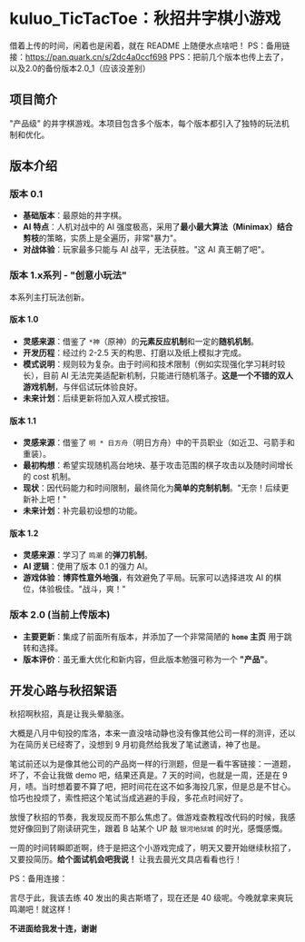 # kuluo_TicTacToe：秋招井字棋小游戏

借着上传的时间，闲着也是闲着，就在 README 上随便水点啥吧！
PS：备用链接：https://pan.quark.cn/s/2dc4a0ccf698
PPS：把前几个版本也传上去了，以及2.0的备份版本2.0_1（应该没差别）

## 项目简介

"产品级" 的井字棋游戏。本项目包含多个版本，每个版本都引入了独特的玩法机制和优化。

## 版本介绍

### 版本 0.1
*   **基础版本**：最原始的井字棋。
*   **AI 特点**：人机对战中的 AI 强度极高，采用了**最小最大算法（Minimax）结合剪枝**的策略，实质上是全遍历，非常"暴力"。
*   **对战体验**：玩家最多只能与 AI 战平，无法获胜。"这 AI 真王朝了吧"。

### 版本 1.x系列 - "创意小玩法"
本系列主打玩法创新。

#### 版本 1.0
*   **灵感来源**：借鉴了 `*神`（原神）的**元素反应机制**和一定的**随机机制**。
*   **开发历程**：经过约 2-2.5 天的构思、打磨以及纸上模拟才完成。
*   **模式说明**：规则较为复杂。由于时间和技术限制（例如实现强化学习耗时较长），目前 AI 无法完美适配新机制，只能进行随机落子。**这是一个不错的双人游戏机制**，与伴侣试玩体验良好。
*   **未来计划**：后续更新将加入双人模式按钮。

#### 版本 1.1
*   **灵感来源**：借鉴了 `明 * 日方舟`（明日方舟）中的干员职业（如近卫、弓箭手和重装）。
*   **最初构想**：希望实现随机高台地块、基于攻击范围的棋子攻击以及随时间增长的 cost 机制。
*   **现状**：因代码能力和时间限制，最终简化为**简单的克制机制**。"无奈！后续更新补上吧！"
*   **未来计划**：补完最初设想的功能。

#### 版本 1.2
*   **灵感来源**：学习了 `鸣潮` 的**弹刀机制**。
*   **AI 逻辑**：使用了版本 0.1 的强力 AI。
*   **游戏体验**：**博弈性意外地强**，有效避免了平局。玩家可以选择进攻 AI 的棋位，体验极佳。"战斗，爽！"

### 版本 2.0 (当前上传版本)
*   **主要更新**：集成了前面所有版本，并添加了一个非常简陋的 **`home` 主页** 用于跳转和选择。
*   **版本评价**：虽无重大优化和新内容，但此版本勉强可称为一个 **"产品"**。

## 开发心路与秋招絮语

秋招啊秋招，真是让我头晕脑涨。

大概是八月中旬投的库洛，本来一直没啥动静也没有像其他公司一样的测评，还以为在简历关已经寄了，没想到 9 月初竟然给我发了笔试邀请，神了也是。

笔试前还以为是像其他公司的产品岗一样的行测题，但是一看牛客链接：一道题，坏了，不会让我做 demo 吧，结果还真是。7 天的时间，也就是一周，还是在 9 月，啧。当时想着要不算了吧，把时间花在这不如多海投几家，但是总是不甘心。恰巧也投烦了，索性把这个笔试当成逃避的手段，多花点时间好了。

放慢了秋招的节奏，我发现反而不那么焦虑了。做游戏查教程改代码的时候，我感觉好像回到了刚读研究生，跟着 B 站某个 UP 敲 `银河地狱城` 的时光，感慨感慨。

一周的时间转瞬即逝啊，终于是把这个小游戏完成了，明天又要开始继续秋招了，又要投简历。**给个面试机会吧我说！** 让我去晨光文具店看看也行！

PS：备用连接：

言尽于此，我该去练 40 发出的奥古斯塔了，现在还是 40 级呢。今晚就拿来爽玩鸣潮吧！就这样！

**不进面给我发十连，谢谢**
